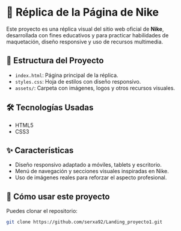 # 👟 Réplica de la Página de Nike

Este proyecto es una réplica visual del sitio web oficial de **Nike**, desarrollada con fines educativos y para practicar habilidades de maquetación, diseño responsive y uso de recursos multimedia.

## 📁 Estructura del Proyecto

- `index.html`: Página principal de la réplica.
- `styles.css`: Hoja de estilos con diseño responsivo.
- `assets/`: Carpeta con imágenes, logos y otros recursos visuales.

## 🛠 Tecnologías Usadas

- HTML5
- CSS3

## ✨ Características

- Diseño responsivo adaptado a móviles, tablets y escritorio.
- Menú de navegación y secciones visuales inspiradas en Nike.
- Uso de imágenes reales para reforzar el aspecto profesional.

## 🚀 Cómo usar este proyecto

Puedes clonar el repositorio:

```bash
git clone https://github.com/serxa92/Landing_proyecto1.git

